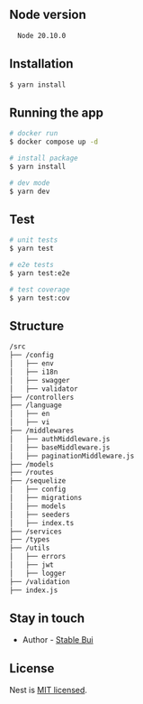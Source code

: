 ## Node version

```bash
  Node 20.10.0
```

## Installation

```bash
$ yarn install
```

## Running the app

```bash
# docker run
$ docker compose up -d

# install package
$ yarn install

# dev mode
$ yarn dev
```

## Test

```bash
# unit tests
$ yarn test

# e2e tests
$ yarn test:e2e

# test coverage
$ yarn test:cov
```

## Structure

```bash
/src
├── /config
│   ├── env
│   ├── i18n
│   ├── swagger
│   ├── validator
├── /controllers
├── /language
│   ├── en
│   ├── vi
├── /middlewares
│   ├── authMiddleware.js
│   ├── baseMiddleware.js
│   ├── paginationMiddleware.js
├── /models
├── /routes
├── /sequelize
│   ├── config
│   ├── migrations
│   ├── models
│   ├── seeders
│   ├── index.ts
├── /services
├── /types
├── /utils
│   ├── errors
│   ├── jwt
│   ├── logger
├── /validation
├── index.js
```

## 
## Stay in touch

- Author - [Stable Bui](https://github.com/vungbt)

## License

Nest is [MIT licensed](LICENSE).
